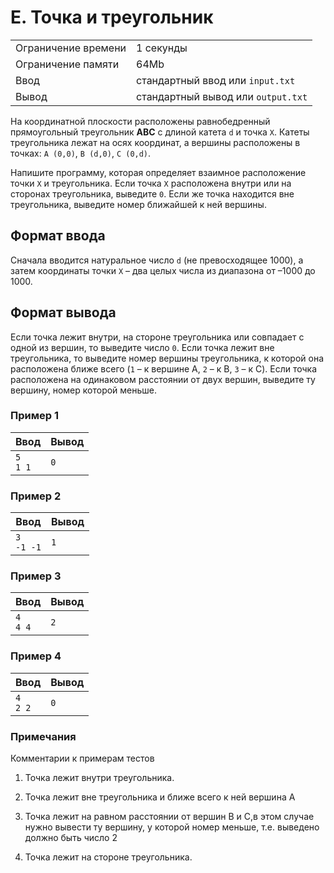 # E. Точка и треугольник

|                     |                                    |
| ------------------- | ---------------------------------- |
| Ограничение времени | 1 секунды                          |
| Ограничение памяти  | 64Mb                               |
| Ввод                | стандартный ввод или `input.txt`   |
| Вывод               | стандартный вывод или `output.txt` |

На координатной плоскости расположены равнобедренный прямоугольный треугольник **ABC** с длиной катета `d` и точка `X`. Катеты треугольника лежат на осях координат, а вершины расположены в точках: `A (0,0)`, `B (d,0)`, `C (0,d)`.

Напишите программу, которая определяет взаимное расположение точки `X` и треугольника. Если точка `X` расположена внутри или на сторонах треугольника, выведите `0`. Если же точка находится вне треугольника, выведите номер ближайшей к ней вершины.

## Формат ввода

Сначала вводится натуральное число `d` (не превосходящее 1000), а затем координаты точки `X` – два целых числа из диапазона от ­–1000 до 1000.

## Формат вывода

Если точка лежит внутри, на стороне треугольника или совпадает с одной из вершин, то выведите число `0`. Если точка лежит вне треугольника, то выведите номер вершины треугольника, к которой она расположена ближе всего (`1` – к вершине A, `2` – к B, `3` – к C). Если точка расположена на одинаковом расстоянии от двух вершин, выведите ту вершину, номер которой меньше.

### Пример 1

| Ввод           | Вывод |
| -------------- | ----- |
| `5` <br> `1 1` | `0`   |

### Пример 2

| Ввод             | Вывод |
| ---------------- | ----- |
| `3` <br> `-1 -1` | `1`   |

### Пример 3

| Ввод           | Вывод |
| -------------- | ----- |
| `4` <br> `4 4` | `2`   |

### Пример 4

| Ввод           | Вывод |
| -------------- | ----- |
| `4` <br> `2 2` | `0`   |

### Примечания

Комментарии к примерам тестов

1. Точка лежит внутри треугольника.

2. Точка лежит вне треугольника и ближе всего к ней вершина A

3. Точка лежит на равном расстоянии от вершин B и C,в этом случае нужно вывести ту вершину, у которой номер меньше, т.е. выведено должно быть число 2

4. Точка лежит на стороне треугольника.
